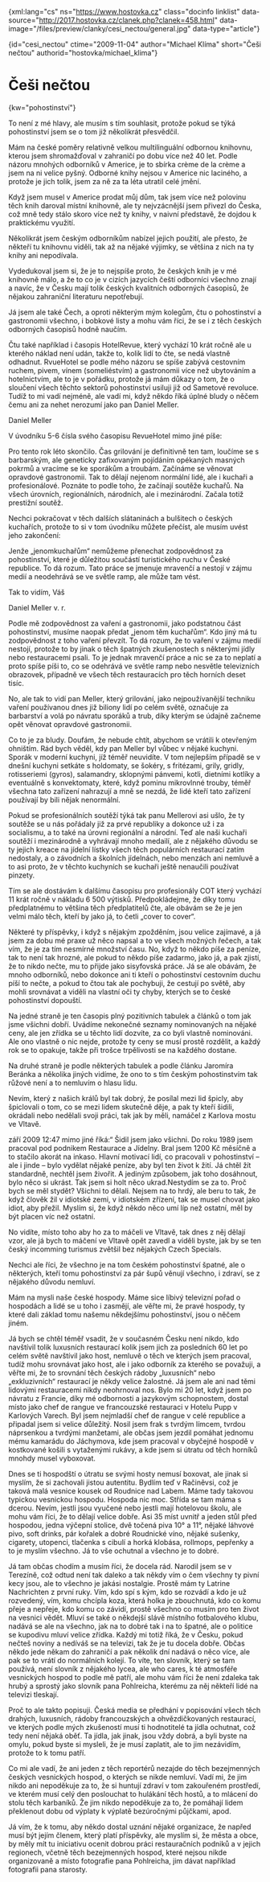 
{xml:lang="cs" ns="https://www.hostovka.cz" class="docinfo linklist" data-source="http://2017.hostovka.cz/clanek.php?clanek=458.html" data-image="/files/preview/clanky/cesi_nectou/general.jpg" data-type="article"}

{id="cesi\_nectou" ctime="2009-11-04" author="Michael Klíma" short="Češi nečtou" authorid="hostovka/michael\_klima"}

# Češi nečtou

<!-- generated attribute kw by user_udpatekw.sh on 2019-04-16, do not edit -->

{kw="pohostinství"}

To není z mé hlavy, ale musím s tím souhlasit, protože pokud se týká pohostinství jsem se o tom již několikrát přesvědčil.

Mám na české poměry relativně velkou multilinguální odbornou knihovnu, kterou jsem shromažďoval v zahraničí po dobu více než 40 let. Podle názoru mnohých odborníků v Americe, je to sbírka crème de la crème a jsem na ni velice pyšný. Odborné knihy nejsou v Americe nic laciného, a protože je jich tolik, jsem za ně za ta léta utratil celé jmění.

Když jsem musel v Americe prodat můj dům, tak jsem více než polovinu těch knih daroval místní knihovně, ale ty nejvzácnější jsem přivezl do Česka, což mně tedy stálo skoro více než ty knihy, v naivní představě, že dojdou k praktickému využití.

Několikrát jsem českým odborníkům nabízel jejich použití, ale přesto, že někteří tu knihovnu viděli, tak až na nějaké výjimky, se většina z nich na ty knihy ani nepodívala.

Vydedukoval jsem si, že je to nejspíše proto, že českých knih je v mé knihovně málo, a že to co je v cizích jazycích čeští odborníci všechno znají a navíc, že v Česku mají tolik českých kvalitních odborných časopisů, že nějakou zahraniční literaturu nepotřebují.

Já jsem ale také Čech, a oproti některým mým kolegům, čtu o pohostinství a gastronomii všechno, i bobkové listy a mohu vám říci, že se i z těch českých odborných časopisů hodně naučím.

Čtu také například i časopis HotelRevue, který vychází 10 krát ročně ale u kterého náklad není udán, takže to, kolik lidí to čte, se nedá vlastně odhadnut. RvueHotel se podle mého názoru se spíše zabývá cestovním ruchem, pivem, vínem (someliéstvím) a gastronomii více než ubytováním a hotelnictvím, ale to je v pořádku, protože já mám důkazy o tom, že o sloučení všech těchto sektorů pohostinství usiluji již od Sametové revoluce. Tudíž to mi vadí nejméně, ale vadí mi, když někdo říká úplné bludy o něčem čemu ani za nehet nerozumí jako pan Daniel Meller.

Daniel Meller

V úvodníku 5-6 čísla svého časopisu RevueHotel mimo jiné píše:

Pro tento rok léto skončilo. Čas grilování je definitivně ten tam, loučíme se s barbarským, ale geneticky zafixovaným pojídáním opékaných masných pokrmů a vracíme se ke sporákům a troubám. Začínáme se věnovat opravdové gastronomii. Tak to dělají nejenom normální lidé, ale i kuchaři a profesionálové. Poznáte to podle toho, že začínají soutěže kuchařů. Na všech úrovních, regionálních, národních, ale i mezinárodní. Začala totiž prestižní soutěž.

Nechci pokračovat v těch dalších slátaninách a bulšitech o českých kuchařích, protože to si v tom úvodníku můžete přečíst, ale musím uvést jeho zakončení:

Jenže „jenomkuchařům“ nemůžeme přenechat zodpovědnost za pohostinství, které je důležitou součástí turistického ruchu v České republice. To dá rozum. Tato práce se jmenuje mravenčí a nestojí v zájmu medií a neodehrává se ve světle ramp, ale může tam vést.

Tak to vidím, Váš

Daniel Meller v. r.

Podle mě zodpovědnost za vaření a gastronomii, jako podstatnou část pohostinství, musíme naopak předat „jenom těm kuchařům“. Kdo jiný má tu zodpovědnost z toho vaření převzít. To dá rozum, že to vaření v zájmu medií nestojí, protože to by jinak o těch špatných zkušenostech s některými jídly nebo restauracemi psali. To je jednak mravenčí práce a nic se za to neplatí a proto spíše píši to, co se odehrává ve světle ramp nebo nesvětle televizních obrazovek, případně ve všech těch restauracích pro těch horních deset tisíc.

No, ale tak to vidí pan Meller, který grilování, jako nejpoužívanější techniku vaření používanou dnes již biliony lidí po celém světě, označuje za barbarství a volá po návratu sporáků a trub, díky kterým se údajně začneme opět věnovat opravdové gastronomii.

Co to je za bludy. Doufám, že nebude chtít, abychom se vrátili k otevřeným ohništím. Rád bych věděl, kdy pan Meller byl vůbec v nějaké kuchyni. Sporák v moderní kuchyni, jíž téměř neuvidíte. V tom nejlepším případě se v dnešní kuchyni setkáte s holdomaty, se šokéry, s fritézami, grily, gridly, rotisseriemi (gyros), salamandry, sklopnými pánvemi, kotli, dietními kotlíky a eventuálně s konvektomaty, které, když pominu mikrovlnné trouby, téměř všechna tato zařízení nahrazují a mně se nezdá, že lidé kteří tato zařízení používají by bili nějak nenormální.

Pokud se profesionálních soutěží týká tak panu Mellerovi asi ušlo, že ty soutěže se u nás pořádaly již za prvé republiky a dokonce už i za socialismu, a to také na úrovni regionální a národní. Teď ale naši kuchaři soutěží i mezinárodně a vyhrávají mnoho medailí, ale z nějakého důvodu se ty jejich kreace na jídelní lístky všech těch populárních restaurací zatím nedostaly, a o závodních a školních jídelnách, nebo menzách ani nemluvě a to asi proto, že v těchto kuchyních se kuchaři ještě nenaučili používat pinzety.

Tím se ale dostávám k dalšímu časopisu pro profesionály COT který vychází 11 krát ročně v nákladu 6 500 výtisků. Předpokládejme, že díky tomu předplatnému to většina těch předplatitelů čte, ale obávám se že je jen velmi málo těch, kteří by jako já, to četli „cover to cover“.

Některé ty příspěvky, i když s nějakým zpožděním, jsou velice zajímavé, a já jsem za dobu mé praxe už něco napsal a to ve všech možných řečech, a tak vím, že je za tím nesmírné množství času. No, když to někdo píše za peníze, tak to není tak hrozné, ale pokud to někdo píše zadarmo, jako já, a pak zjistí, že to nikdo nečte, mu to přijde jako sisyfovská práce. Já se ale obávám, že mnoho odborníků, nebo dokonce ani ti kteří o pohostinství cestovním duchu píší to nečte, a pokud to čtou tak ale pochybuji, že cestují po světě, aby mohli srovnávat a viděli na vlastní oči ty chyby, kterých se to české pohostinství dopouští.

Na jedné straně je ten časopis plný pozitivních tabulek a článků o tom jak jsme všichni dobří. Uvádíme nekonečné seznamy nominovaných na nějaké ceny, ale jen zřídka se u těchto lidí dozvíte, za co byli vlastně nominováni. Ale ono vlastně o nic nejde, protože ty ceny se musí prostě rozdělit, a každý rok se to opakuje, takže při trošce trpělivosti se na každého dostane.

Na druhé straně je podle některých tabulek a podle článku Jaromíra Beránka a několika jiných vidíme, že ono to s tím českým pohostinstvím tak růžové není a to nemluvím o hlasu lidu.

Nevím, který z našich králů byl tak dobrý, že posílal mezi lid špicly, aby špiclovali o tom, co se mezi lidem skutečně děje, a pak ty kteří šidili, okrádali nebo nedělali svoji práci, tak jak by měli, namáčel z Karlova mostu ve Vltavě.

září 2009 12:47 mimo jiné říká:“ Šidil jsem jako všichni. Do roku 1989 jsem pracoval pod podnikem Restaurace a Jídelny. Bral jsem 1200 Kč měsíčně a to stačilo akorát na inkaso. Hlavní motivací lidí, co pracovali v pohostinství – ale i jinde – bylo vydělat nějaké peníze, aby byl ten život k žití. Já chtěl žít standardně, nechtěl jsem živořit. A jediným způsobem, jak toho dosáhnout, bylo něco si ukrást. Tak jsem si holt něco ukrad.Nestydím se za to. Proč bych se měl stydět? Všichni to dělali. Nejsem na to hrdý, ale beru to tak, že když člověk žil v idiotské zemi, v idiotském zřízení, tak se musel chovat jako idiot, aby přežil. Myslím si, že když někdo něco umí líp než ostatní, měl by být placen víc než ostatní.

No vidíte, místo toho aby ho za to máčeli ve Vltavě, tak dnes z něj dělají vzor, ale já bych to máčení ve Vltavě opět zavedl a viděli byste, jak by se ten český incomming turismus zvětšil bez nějakých Czech Specials.

Nechci ale říci, že všechno je na tom českém pohostinství špatné, ale o některých, kteří tomu pohostinství za pár šupů věnují všechno, i zdraví, se z nějakého důvodu nemluví.

Mám na mysli naše české hospody. Máme sice líbivý televizní pořad o hospodách a lidé se u toho i zasmějí, ale věřte mi, že pravé hospody, ty které dali základ tomu našemu někdejšímu pohostinství, jsou o něčem jiném.

Já bych se chtěl téměř vsadit, že v současném Česku není nikdo, kdo navštívil tolik luxusních restaurací kolik jsem jich za posledních 60 let po celém světě navštívil jako host, nemluvě o těch ve kterých jsem pracoval, tudíž mohu srovnávat jako host, ale i jako odborník za kterého se považuji, a věřte mi, že to srovnání těch českých rádoby „luxusních“ nebo „exkluzivních“ restaurací je někdy velice žalostné. Já jsem ale ani nad těmi lidovými restauracemi nikdy neohrnoval nos. Bylo mi 20 let, když jsem po návratu z Francie, díky mé odbornosti a jazykovým schopnostem, dostal místo jako chef de rangue ve francouzské restauraci v Hotelu Pupp v Karlových Varech. Byl jsem nejmladší chef de rangue v celé republice a připadal jsem si velice důležitý. Nosil jsem frak s tvrdým límcem, tvrdou náprsenkou a tvrdými manžetami, ale občas jsem jezdil pomáhat jednomu mému kamarádu do Jáchymova, kde jsem pracoval v obyčejné hospodě v kostkované košili s vytaženými rukávy, a kde jsem si útratu od těch horníků mnohdy musel vyboxovat.

Dnes se ti hospodští o útratu se svými hosty nemusí boxovat, ale jinak si myslím, že si zachovali jistou autentitu. Bydlím teď v Račiněvsi, což je taková malá vesnice kousek od Roudnice nad Labem. Máme tady takovou typickou vesnickou hospodu. Hospoda nic moc. Střída se tam máma s dcerou. Nevím, jestli jsou vyučené nebo jestli mají hotelovou školu, ale mohu vám říci, že to dělají velice dobře. Asi 35 míst uvnitř a jeden stůl před hospodou, jedna výčepní stolice, dvě točená piva 10° a 11°, nějaké láhvové pivo, soft drinks, pár kořalek a dobré Roudnické víno, nějaké sušenky, cigarety, utopenci, tlačenka s cibulí a horká klobása, rollmops, pepřenky a to je myslím všechno. Já to vše ochutnal a všechno je to dobré.

Já tam občas chodím a musím říci, že docela rád. Narodil jsem se v Terezíně, což odtud není tak daleko a tak někdy vím o čem všechny ty pivní kecy jsou, ale to všechno je jakási nostalgie. Prostě mám ty Latrine Nachrichten z první ruky. Vím, kdo spí s kým, kdo se rozvádí a kdo je už rozvedený, vím, komu chcípla koza, která holka je zbouchnutá, kdo co komu přeje a nepřeje, kdo komu co závidí, prostě všechno co musím pro ten život na vesnici vědět. Mluví se také o někdejší slávě místního fotbalového klubu, nadává se ale na všechno, jak na to dobré tak i na to špatné, ale o politice se kupodivu mluví velice zřídka. Každý mi totiž říká, že v Česku, pokud nečteš noviny a nedíváš se na televizi, tak že je tu docela dobře. Občas někdo jede někam do zahraničí a pak několik dní nadává o něco více, ale pak se to vrátí do normálních kolejí. To víte, ten slovník, který se tam používá, není slovník z nějakého lycea, ale who cares, k té atmosféře vesnických hospod to podle mě patří, ale mohu vám říci že není zdaleka tak hrubý a sprostý jako slovník pana Pohlreicha, kterému za něj někteří lidé na televizi tleskají.

Proč to ale takto popisuji. Česká media se předhání v popisování všech těch drahých, luxusních, rádoby francouzských a ohvězdičkovaných restaurací, ve kterých podle mých zkušeností musí ti hodnotitelé ta jídla ochutnat, což tedy není nějaká oběť. Ta jídla, jak jinak, jsou vždy dobrá, a byli byste na omylu, pokud byste si mysleli, že je musí zaplatit, ale to jim nezávidím, protože to k tomu patří.

Co mi ale vadí, že ani jeden z těch reportérů nezajde do těch bezejmenných českých vesnických hospod, o kterých se nikde nemluví. Vadí mi, že jim nikdo ani nepoděkuje za to, že si huntují zdraví v tom zakouřeném prostředí, ve kterém musí celý den poslouchat to hulákání těch hostů, a to mlácení do stolu těch karbaníků. Že jim nikdo nepoděkuje za to, že pomáhají lidem překlenout dobu od výplaty k výplatě bezúročnými půjčkami, apod.

Já vím, že k tomu, aby někdo dostal uznání nějaké organizace, že napřed musí být jejím členem, který platí příspěvky, ale myslím si, že města a obce, by měly mít tu iniciativu ocenit dobrou práci restauračních podniků a v jejich regionech, včetně těch bezejmenných hospod, které nejsou nikde organizovaně a místo fotografie pana Pohlreicha, jim dávat například fotografii pana starosty.

